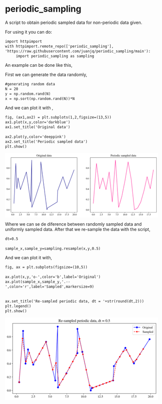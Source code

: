 # periodic_sampling
A script to obtain periodic sampled data for non-periodic data given.

For using it you can do:

```
import httpimport
with httpimport.remote_repo(['periodic_sampling'], 'https://raw.githubusercontent.com/juanjq/periodic_sampling/main'):
     import periodic_sampling as sampling
```

An example can be done like this,

First we can generate the data randomly,

```
#generating random data
N = 20
y = np.random.rand(N)
x = np.sort(np.random.rand(N))*N
```

And we can plot it with ,

```
fig, (ax1,ax2) = plt.subplots(1,2,figsize=(13,5))
ax1.plot(x,y,color='darkblue')
ax1.set_title('Original data')

ax2.plot(y,color='deeppink')
ax2.set_title('Periodic sampled data')
plt.show()
```

<p align="center">
    <img align="center" src="https://github.com/juanjq/periodic_sampling/blob/main/data/data.png?raw=true">
</p>

Where we can se de diference between randomly sampled data and uniformly sampled data. After that we re-sample the data with the script,

```
dt=0.5

sample_x,sample_y=sampling.resample(x,y,0.5)
```

And we can plot it with,
```
fig, ax = plt.subplots(figsize=(10,5))

ax.plot(x,y,'o-',color='b',label='Original')
ax.plot(sample_x,sample_y,'.--',color='r',label='Sampled',markersize=9)


ax.set_title('Re-sampled periodic data, dt = '+str(round(dt,2)))
plt.legend()
plt.show()
```



<p align="center">
    <img align="center" src="https://github.com/juanjq/periodic_sampling/blob/main/data/sampled.png?raw=true">
</p>
